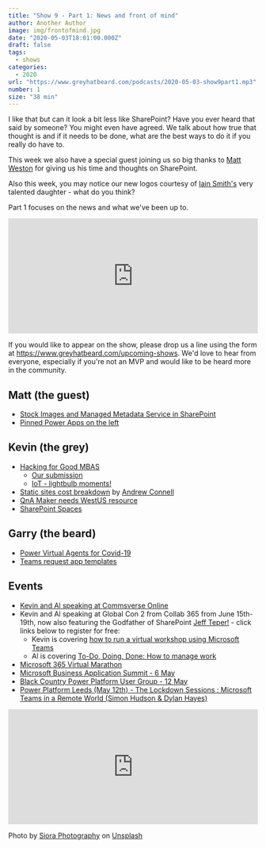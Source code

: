 ```yaml
---
title: "Show 9 - Part 1: News and front of mind"
author: Another Author
image: img/frontofmind.jpg
date: "2020-05-03T18:01:00.000Z"
draft: false
tags: 
  - shows
categories:
  - 2020
url: "https://www.greyhatbeard.com/podcasts/2020-05-03-show9part1.mp3"
number: 1
size: "38 min"
---
```


I like that but can it look a bit less like SharePoint? Have you ever heard that said by someone? You might even have agreed. We talk about how true that thought is and if it needs to be done, what are the best ways to do it if you really do have to.

This week we also have a special guest joining us so big thanks to [Matt Weston](https://twitter.com/MattWeston365) for giving us his time and thoughts on SharePoint.

Also this week, you may notice our new logos courtesy of [Iain Smith's](https://twitter.com/NorthernUC) very talented daughter - what do you think?

Part 1 focuses on the news and what we've been up to. 

<iframe src="https://open.spotify.com/embed-podcast/episode/1RXVXsL9AkbIb9G8EyCuU1" width="100%" height="232" frameborder="0" allowtransparency="true" allow="encrypted-media"></iframe>

If you would like to appear on the show, please drop us a line using the form at https://www.greyhatbeard.com/upcoming-shows. We'd love to hear from everyone, especially if you're not an MVP and would like to be heard more in the community.

## Matt (the guest)
- [Stock Images and Managed Metadata Service in SharePoint](https://techcommunity.microsoft.com/t5/microsoft-sharepoint-blog/sharepoint-roadmap-pitstop-april-2020/ba-p/1350523)
- [Pinned Power Apps on the left](https://powerapps.microsoft.com/en-us/blog/add-your-canvas-apps-to-teams/)

## Kevin (the grey)
- [Hacking for Good MBAS](http://AKA.MS/Hack4GoodMBAS)
  - [Our submission](https://www.youtube.com/watch?v=8jY3RQYH9Tc)
  - [IoT - lightbulb moments!](https://twitter.com/kevmcdonk/status/1256702085808246790?s=20)
- [Static sites cost breakdown](https://www.andrewconnell.com/blog/cost-of-hugo-azure) by [Andrew Connell](https://twitter.com/andrewconnell) 
- [QnA Maker needs WestUS resource](https://cognitive.uservoice.com/forums/578689-qna-maker/suggestions/39643903-qnamaker-service-region-is-set-to-west-us-as-defau)
- [SharePoint Spaces ](https://support.office.com/en-us/article/create-a-sharepoint-space-77e0bb2a-625e-40a9-b38e-1ca84db6cf65)


## Garry (the beard)
- [Power Virtual Agents for Covid-19](https://powervirtualagents.microsoft.com/en-us/blog/helping-organizations-provide-real-time-information-about-covid-19-with-microsoft-power-virtual-agents/)
- [Teams request app templates](https://github.com/OfficeDev/microsoft-teams-apps-requestateam )



## Events
- [Kevin and Al speaking at Commsverse Online](https://www.commsverse.com/)
- Kevin and Al speaking at Global Con 2 from Collab 365 from June 15th-19th, now also featuring the Godfather of SharePoint [Jeff Teper!](https://twitter.com/jeffteper) - click links below to register for free:
  - Kevin is covering [how to run a virtual workshop using Microsoft Teams](https://partners.collab365.community/16428/41362)
  - Al is covering [To-Do, Doing, Done: How to manage work](https://partners.collab365.community/16428/41362)
- [Microsoft 365 Virtual Marathon](https://www.eventbrite.com/e/microsoft-365-virtual-marathon-brought-to-you-by-spc-and-the-community-tickets-102220839282)
- [Microsoft Business Application Summit - 6 May](https://www.microsoft.com/en-us/businessapplicationssummit)
- [Black Country Power Platform User Group - 12 May](https://www.powerplatformug.com/meetings/event-description?CalendarEventKey=f848e6de-25f1-4ed3-bef9-4974299dad38&CommunityKey=7986d889-136e-46fb-98b1-b8703c04e1d8&Home=%2fcommunities%2fcommunity-home%2frecent-community-events)
- [Power Platform Leeds (May 12th) - The Lockdown Sessions : Microsoft Teams in a Remote World (Simon Hudson & Dylan Hayes)](https://www.meetup.com/en-AU/PowerPlatform-User-Group-Leeds/)

<iframe src="https://open.spotify.com/embed-podcast/episode/1RXVXsL9AkbIb9G8EyCuU1" width="100%" height="232" frameborder="0" allowtransparency="true" allow="encrypted-media"></iframe>

Photo by [Siora Photography](https://unsplash.com/@siora18?utm_source=unsplash&utm_medium=referral&utm_content=creditCopyText) on [Unsplash](https://unsplash.com/@siora18)
